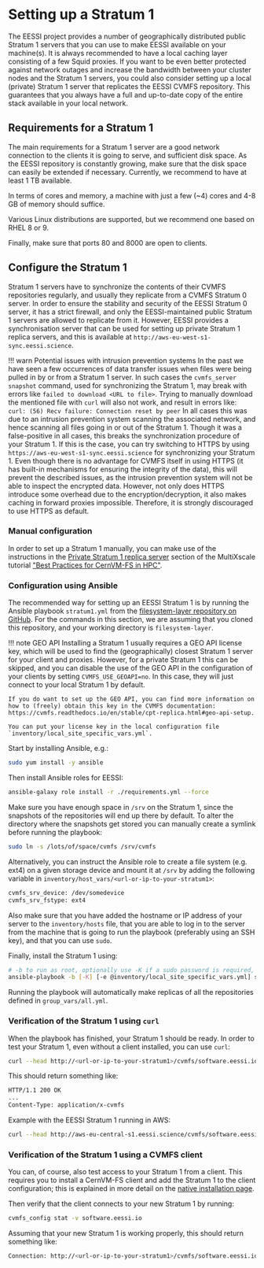 # Setting up a Stratum 1

The EESSI project provides a number of geographically distributed public Stratum 1 servers that you can use to make EESSI available on your machine(s).
It is always recommended to have a local caching layer consisting of a few Squid proxies. 
If you want to be even better protected against network outages and increase the bandwidth between your cluster nodes and the Stratum 1 servers,
you could also consider setting up a local (private) Stratum 1 server that replicates the EESSI CVMFS repository.
This guarantees that you always have a full and up-to-date copy of the entire stack available in your local network. 

## Requirements for a Stratum 1

The main requirements for a Stratum 1 server are a good network connection to the clients it is going to serve,
and sufficient disk space. As the EESSI repository is constantly growing, make sure that the disk space can easily be extended if necessary. 
Currently, we recommend to have at least 1 TB available.

In terms of cores and memory, a machine with just a few (~4) cores and 4-8 GB of memory should suffice.

Various Linux distributions are supported, but we recommend one based on RHEL 8 or 9.

Finally, make sure that ports 80 and 8000 are open to clients.


## Configure the Stratum 1

Stratum 1 servers have to synchronize the contents of their CVMFS repositories regularly, and usually they replicate from a CVMFS Stratum 0 server. 
In order to ensure the stability and security of the EESSI Stratum 0 server, it has a strict firewall, and only the EESSI-maintained public Stratum 1 servers are allowed to replicate from it.
However, EESSI provides a synchronisation server that can be used for setting up private Stratum 1 replica servers, and this is available at `http://aws-eu-west-s1-sync.eessi.science`.

!!! warn Potential issues with intrusion prevention systems
    In the past we have seen a few occurrences of data transfer issues when files were being pulled in by or from a Stratum 1 server.
    In such cases the `cvmfs_server snapshot` command, used for synchronizing the Stratum 1, may break with errors like `failed to download <URL to file>`.
    Trying to manually download the mentioned file with `curl` will also not work, and result in errors like:
    ```
    curl: (56) Recv failure: Connection reset by peer
    ```
    In all cases this was due to an intrusion prevention system scanning the associated network, and hence scanning all files going in or out of the Stratum 1.
    Though it was a false-positive in all cases, this breaks the synchronization procedure of your Stratum 1.
    If this is the case, you can try switching to HTTPS by using `https://aws-eu-west-s1-sync.eessi.science` for synchronizing your Stratum 1.
    Even though there is no advantage for CVMFS itself in using HTTPS (it has built-in mechanisms for ensuring the integrity of the data),
    this will prevent the described issues, as the intrusion prevention system will not be able to inspect the encrypted data.
    However, not only does HTTPS introduce some overhead due to the encryption/decryption, it also makes caching in forward proxies impossible.
    Therefore, it is strongly discouraged to use HTTPS as default.

### Manual configuration

In order to set up a Stratum 1 manually, you can make use of the instructions in the [Private Stratum 1 replica server](https://multixscale.github.io/cvmfs-tutorial-hpc-best-practices/access/stratum1/)
section of the MultiXscale tutorial ["Best Practices for CernVM-FS in HPC"](https://multixscale.github.io/cvmfs-tutorial-hpc-best-practices/).

### Configuration using Ansible

The recommended way for setting up an EESSI Stratum 1 is by running the Ansible playbook `stratum1.yml`
from the [filesystem-layer repository on GitHub](https://github.com/EESSI/filesystem-layer).
For the commands in this section, we are assuming that you cloned this repository, and your working directory is `filesystem-layer`.

!!! note GEO API
    Installing a Stratum 1 usually requires a GEO API license key, which will be used to find the (geographically) closest Stratum 1 server for your client and proxies.
    However, for a private Stratum 1 this can be skipped, and you can disable the use of the GEO API in the configuration of your clients by setting `CVMFS_USE_GEOAPI=no`.
    In this case, they will just connect to your local Stratum 1 by default.
    
    If you do want to set up the GEO API, you can find more information on how to (freely) obtain this key in the CVMFS documentation: https://cvmfs.readthedocs.io/en/stable/cpt-replica.html#geo-api-setup.
    
    You can put your license key in the local configuration file `inventory/local_site_specific_vars.yml`.

Start by installing Ansible, e.g.:

```bash
sudo yum install -y ansible
```

Then install Ansible roles for EESSI:

```bash
ansible-galaxy role install -r ./requirements.yml --force
```

Make sure you have enough space in `/srv` on the Stratum 1, since the snapshots of the repositories
will end up there by default. To alter the directory where the snapshots get stored you can manually
create a symlink before running the playbook:
```bash
sudo ln -s /lots/of/space/cvmfs /srv/cvmfs
```

Alternatively, you can instruct the Ansible role to create a file system (e.g. ext4) on a given storage device
and mount it at `/srv` by adding the following variable
in `inventory/host_vars/<url-or-ip-to-your-stratum1>`:

```bash
cvmfs_srv_device: /dev/somedevice
cvmfs_srv_fstype: ext4
```

Also make sure that you have added the hostname or IP address of your server to the
`inventory/hosts` file, that you are able to log in to the server from the machine that is going to run the playbook
(preferably using an SSH key), and that you can use `sudo`. 

Finally, install the Stratum 1 using:

``` bash
# -b to run as root, optionally use -K if a sudo password is required, and optionally include your site-specific variables
ansible-playbook -b [-K] [-e @inventory/local_site_specific_vars.yml] stratum1.yml
```
Running the playbook will automatically make replicas of all the repositories defined in `group_vars/all.yml`.


### Verification of the Stratum 1 using `curl`

When the playbook has finished, your Stratum 1 should be ready. In order to test your Stratum 1,
even without a client installed, you can use `curl`:

```bash
curl --head http://<url-or-ip-to-your-stratum1>/cvmfs/software.eessi.io/.cvmfspublished
```
This should return something like:

```bash
HTTP/1.1 200 OK
...
Content-Type: application/x-cvmfs
```

Example with the EESSI Stratum 1 running in AWS:

```bash
curl --head http://aws-eu-central-s1.eessi.science/cvmfs/software.eessi.io/.cvmfspublished
```

### Verification of the Stratum 1 using a CVMFS client

You can, of course, also test access to your Stratum 1 from a client.
This requires you to install a CernVM-FS client and add the Stratum 1 to the client configuration;
this is explained in more detail on the [native installation page](../getting_access/native_installation.md).

Then verify that the client connects to your new Stratum 1 by running:

```bash
cvmfs_config stat -v software.eessi.io
```

Assuming that your new Stratum 1 is working properly, this should return something like:

```bash
Connection: http://<url-or-ip-to-your-stratum1>/cvmfs/software.eessi.io through proxy DIRECT (online)
```
